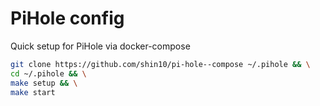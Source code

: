 # PiHole config

Quick setup for PiHole via docker-compose

```bash
git clone https://github.com/shin10/pi-hole--compose ~/.pihole && \
cd ~/.pihole && \
make setup && \
make start
```
